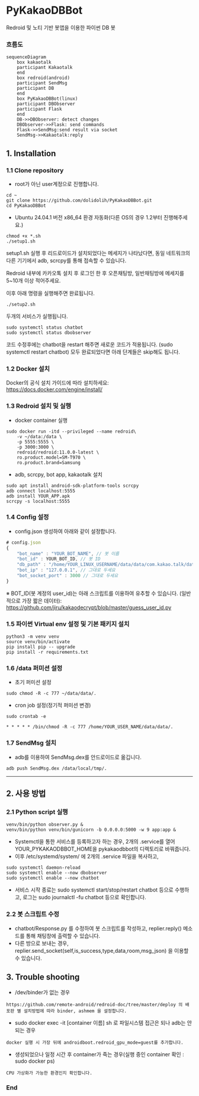 # PyKakaoDBBot
Redroid 및 노티 기반 봇앱을 이용한 파이썬 DB 봇

### 흐름도
```mermaid
sequenceDiagram
    box kakaotalk
    participant Kakaotalk
    end
    box redroid(android)
    participant SendMsg
    participant DB
    end
    box PyKakaoDBBot(linux)
    participant DBObserver
    participant Flask
    end
    DB->>DBObserver: detect changes
    DBObserver->>Flask: send commands
    Flask->>SendMsg:send result via socket
    SendMsg->>Kakaotalk:reply
```

## 1. Installation
### 1.1 Clone repository
- root가 아닌 user계정으로 진행합니다.
```shell
cd ~
git clone https://github.com/dolidolih/PyKakaoDBBot.git
cd PyKakaoDBBot
```

- Ubuntu 24.04.1 버전 x86_64 환경 자동화(다른 OS의 경우 1.2부터 진행해주세요.)
```shell
chmod +x *.sh
./setup1.sh
```

setup1.sh 실행 후 리드로이드가 설치되었다는 메세지가 나타났다면,
동일 네트워크의 다른 기기에서 adb, scrcpy를 통해 접속할 수 있습니다.

Redroid 내부에 카카오톡 설치 후 로그인 한 후 오픈채팅방, 일반채팅방에 메세지를 5~10개 이상 적어주세요.

이후 아래 명령을 실행해주면 완료됩니다.
```shell
./setup2.sh
```

두개의 서비스가 실행됩니다.
```shell
sudo systemctl status chatbot
sudo systemctl status dbobserver
```
코드 수정후에는 chatbot을 restart 해주면 새로운 코드가 적용됩니다. (sudo systemctl restart chatbot)
모두 완료되었다면 아래 단계들은 skip해도 됩니다.

### 1.2 Docker 설치
Docker의 공식 설치 가이드에 따라 설치하세요:
https://docs.docker.com/engine/install/

### 1.3 Redroid 설치 및 실행
- docker container 실행
```shell
sudo docker run -itd --privileged --name redroid\
    -v ~/data:/data \
    -p 5555:5555 \
    -p 3000:3000 \
    redroid/redroid:11.0.0-latest \
    ro.product.model=SM-T970 \
    ro.product.brand=Samsung
```
- adb, scrcpy, bot app, kakaotalk 설치
```shell
sudo apt install android-sdk-platform-tools scrcpy
adb connect localhost:5555
adb install YOUR_APP.apk
scrcpy -s localhost:5555
```

### 1.4 Config 설정
- config.json 생성하여 아래와 같이 설정합니다.
```javascript
# config.json
{
    "bot_name" : "YOUR_BOT_NAME", // 봇 이름
    "bot_id" : YOUR_BOT_ID, // 봇 ID
    "db_path" : "/home/YOUR_LINUX_USERNAME/data/data/com.kakao.talk/databases", // 리눅스 username 반영
    "bot_ip" : "127.0.0.1", // 그대로 두세요
    "bot_socket_port" : 3000 // 그대로 두세요
}
```
※ BOT_ID(봇 계정의 user_id)는 아래 스크립트를 이용하여 유추할 수 있습니다. (일반적으로 가장 짧은 데이터):
https://github.com/jiru/kakaodecrypt/blob/master/guess_user_id.py

### 1.5 파이썬 Virtual env 설정 및 기본 패키지 설치
```shell
python3 -m venv venv
source venv/bin/activate
pip install pip -- upgrade
pip install -r requirements.txt
```
### 1.6 /data 퍼미션 설정
- 초기 퍼미션 설정
```shell
sudo chmod -R -c 777 ~/data/data/.
```
- cron job 설정(정기적 퍼미션 변경)
```shell
sudo crontab -e

* * * * * /bin/chmod -R -c 777 /home/YOUR_USER_NAME/data/data/.
```
### 1.7 SendMsg 설치
- adb를 이용하여 SendMsg.dex를 안드로이드로 옮깁니다.
```shell
adb push SendMsg.dex /data/local/tmp/.
```
----
## 2. 사용 방법
### 2.1 Python script 실행
```shell
venv/bin/python observer.py &
venv/bin/python venv/bin/gunicorn -b 0.0.0.0:5000 -w 9 app:app &
```

- Systemctl을 통한 서비스를 등록하고자 하는 경우, 2개의 .service를 열어 YOUR_PYKAKAODBBOT_HOME을 pykakaodbbot의 디렉토리로 바꿔줍니다.
- 이후 /etc/systemd/system/ 에 2개의 .service 파일을 복사하고,
```shell
sudo systemctl daemon-reload
sudo systemctl enable --now dbobserver
sudo systemctl enable --now chatbot
```

- 서비스 시작 종료는 sudo systemctl start/stop/restart chatbot 등으로 수행하고, 로그는 sudo journalctl -fu chatbot 등으로 확인합니다.


### 2.2 봇 스크립트 수정
- chatbot/Response.py 를 수정하여 봇 스크립트를 작성하고, replier.reply() 메소드를 통해 채팅창에 출력할 수 있습니다.
- 다른 방으로 보내는 경우, replier.send_socket(self,is_success,type,data,room,msg_json) 을 이용할 수 있습니다.


## 3. Trouble shooting
- /dev/binder가 없는 경우
```shell
https://github.com/remote-android/redroid-doc/tree/master/deploy 의 배포판 별 설치방법에 따라 binder, ashmem 을 설정합니다.
```
- sudo docker exec -it [container 이름] sh 로 파일시스템 접근은 되나 adb는 안되는 경우
```shell
docker 실행 시 가장 뒤에 androidboot.redroid_gpu_mode=guest를 추가합니다.
```
- 생성되었으나 일정 시간 후 container가 죽는 경우(실행 중인 container 확인 : sudo docker ps)
```shell
CPU 가상화가 가능한 환경인지 확인합니다.
```
### End
